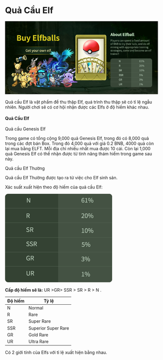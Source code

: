 # Quả Cầu Elf

![](<../.gitbook/assets/buy elfball.png>)

Quả cầu Elf là vật phẩm để thu thập Elf, quá trình thu thập sẽ có tỉ lệ ngẫu nhiên. Người chơi sẽ có cơ hội nhận được các Elfs ở độ hiếm khác nhau.

#### **Quả Cầu Elf**

Quả cầu Genesis Elf

Trong game có tổng cộng 9,000 quả Genesis Elf, trong đó có 8,000 quả trong các đợt bán Box. Trong đó 4,000 quả với giá 0.2 BNB, 4000 quả còn lại mua bằng ELFT. Mỗi địa chỉ nhiều nhất mua được 10 cái. Còn lại 1,000 quả Genesis Elf có thể nhận được từ tính năng thám hiểm trong game sau này.

Quả cầu Elf Thường

Quả cầu Elf Thường được tạo ra từ việc cho Elf sinh sản.

Xác suất xuất hiện theo độ hiếm của quả cầu Elf:

![](../.gitbook/assets/Rarity.png)

**Cấp độ hiếm sẽ là:** UR >GR> SSR > SR > R > N .

| Độ hiếm | Tỷ lệ               |
| ------- | ------------------- |
| N       | Normal              |
| R       | Rare                |
| SR      | Super Rare          |
| SSR     | Superior Super Rare |
| GR      | Gold Rare           |
| UR      | Ultra Rare          |

Có 2 giới tính của Elfs với tỉ lệ xuất hiện bằng nhau.
